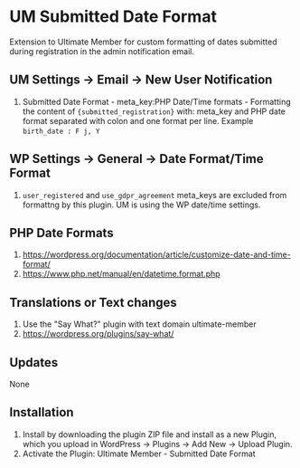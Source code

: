 # UM Submitted Date Format
Extension to Ultimate Member for custom formatting of dates submitted during registration in the admin notification email.

## UM Settings -> Email ->  New User Notification
1. Submitted Date Format - meta_key:PHP Date/Time formats - Formatting the content of <code>{submitted_registration}</code> with: meta_key and PHP date format separated with colon and one format per line. Example <code>birth_date : F j, Y</code>

## WP Settings -> General -> Date Format/Time Format
1. <code>user_registered</code> and <code>use_gdpr_agreement</code> meta_keys are excluded from formattng by this plugin. UM is using the WP date/time settings.

## PHP Date Formats
1. https://wordpress.org/documentation/article/customize-date-and-time-format/
2. https://www.php.net/manual/en/datetime.format.php

## Translations or Text changes
1. Use the "Say What?" plugin with text domain ultimate-member
2. https://wordpress.org/plugins/say-what/

## Updates
None

## Installation
1. Install by downloading the plugin ZIP file and install as a new Plugin, which you upload in WordPress -> Plugins -> Add New -> Upload Plugin.
2. Activate the Plugin: Ultimate Member - Submitted Date Format
